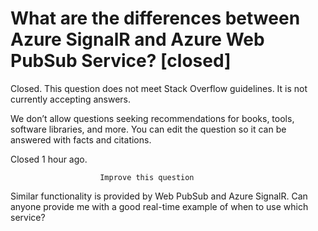 
# What are the differences between Azure SignalR and Azure Web PubSub Service? [closed]







Closed. This question does not meet Stack Overflow guidelines. It is not currently accepting answers.
                        
                    










 We don’t allow questions seeking recommendations for books, tools, software libraries, and more. You can edit the question so it can be answered with facts and citations.


Closed 1 hour ago.







                        Improve this question
                    



Similar functionality is provided by Web PubSub and Azure SignalR. Can anyone provide me with a good real-time example of when to use which service?

        